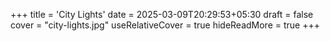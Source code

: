 +++
title = 'City Lights'
date = 2025-03-09T20:29:53+05:30
draft = false
cover = "city-lights.jpg"
useRelativeCover = true
hideReadMore = true
+++
